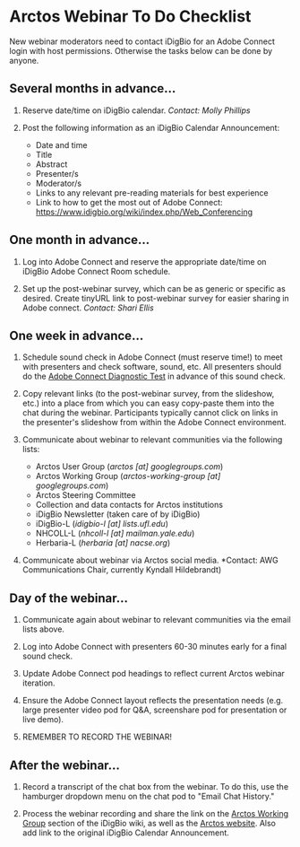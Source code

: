 # Arctos Webinar To Do Checklist 

New webinar moderators need to contact iDigBio for an Adobe Connect login with host permissions. Otherwise the tasks below can be done by anyone.

## Several months in advance...

1. Reserve date/time on iDigBio calendar. *Contact: Molly Phillips*

1. Post the following information as an iDigBio Calendar Announcement:
    - Date and time
    - Title
    - Abstract
    - Presenter/s
    - Moderator/s
    - Links to any relevant pre-reading materials for best experience
    - Link to how to get the most out of Adobe Connect: https://www.idigbio.org/wiki/index.php/Web_Conferencing

## One month in advance...

1. Log into Adobe Connect and reserve the appropriate date/time on iDigBio Adobe Connect Room schedule.

1. Set up the post-webinar survey, which can be as generic or specific as desired. Create tinyURL link to post-webinar survey for easier sharing in Adobe connect. *Contact: Shari Ellis*

## One week in advance...

1. Schedule sound check in Adobe Connect (must reserve time!) to meet with presenters and check software, sound, etc. All presenters should do the [Adobe Connect Diagnostic Test](http://idigbio.adobeconnect.com/common/help/en/support/meeting_test.htm) in advance of this sound check.

1. Copy relevant links (to the post-webinar survey, from the slideshow, etc.) into a place from which you can easy copy-paste them into the chat during the webinar. Participants typically cannot click on links in the presenter's slideshow from within the Adobe Connect environment.

1. Communicate about webinar to relevant communities via the following lists:
    - Arctos User Group (*arctos [at] googlegroups.com*)
    - Arctos Working Group (*arctos-working-group [at] googlegroups.com*)
    - Arctos Steering Committee
    - Collection and data contacts for Arctos institutions
    - iDigBio Newsletter (taken care of by iDigBio)
    - iDigBio-L (*idigbio-l [at] lists.ufl.edu*)
    - NHCOLL-L (*nhcoll-l [at] mailman.yale.edu*)
    - Herbaria-L (*herbaria [at] nacse.org*)

1. Communicate about webinar via Arctos social media. *Contact: AWG Communications Chair, currently Kyndall Hildebrandt)

## Day of the webinar...

1. Communicate again about webinar to relevant communities via the email lists above.

1. Log into Adobe Connect with presenters 60-30 minutes early for a final sound check.

1. Update Adobe Connect pod headings to reflect current Arctos webinar iteration.

1. Ensure the Adobe Connect layout reflects the presentation needs (e.g. large presenter video pod for Q&A, screenshare pod for presentation or live demo).

1. REMEMBER TO RECORD THE WEBINAR!

## After the webinar...

1. Record a transcript of the chat box from the webinar. To do this, use the hamburger dropdown menu on the chat pod to "Email Chat History."

1. Process the webinar recording and share the link on the [Arctos Working Group](https://www.idigbio.org/wiki/index.php/IDigBio_Working_Groups#Arctos_Working_Group) section of the iDigBio wiki, as well as the [Arctos website](https://arctosdb.org/learn/webinars/). Also add link to the original iDigBio Calendar Announcement.
